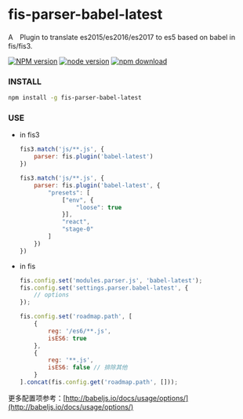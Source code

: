 fis-parser-babel-latest
=====================

A　Plugin to translate es2015/es2016/es2017 to es5 based on babel in fis/fis3.

[![NPM version][npm-image]][npm-url]
[![node version][node-image]][node-url]
[![npm download][download-image]][download-url]

[stars-img]: https://img.shields.io/github/stars/renxia/fis-parser-babel-latest.svg
[stars-url]: https://github.com/renxia/fis-parser-babel-latest/stargazers
[forks-img]: https://img.shields.io/github/forks/renxia/fis-parser-babel-latest.svg
[forks-url]: https://github.com/renxia/fis-parser-babel-latest/network
[issues-img]: https://img.shields.io/github/issues/renxia/fis-parser-babel-latest.svg
[issues-url]: https://github.com/renxia/fis-parser-babel-latest/issues
[npm-image]: https://img.shields.io/npm/v/fis-parser-babel-latest.svg?style=flat-square
[npm-url]: https://npmjs.org/package/fis-parser-babel-latest
[gemnasium-image]: https://img.shields.io/gemnasium/renxia/fis-parser-babel-latest.svg?style=flat-square
[gemnasium-url]: https://gemnasium.com/renxia/fis-parser-babel-latest
[node-image]: https://img.shields.io/badge/node.js-%3E=_0.10-green.svg?style=flat-square
[node-url]: https://nodejs.org/download/
[download-image]: https://img.shields.io/npm/dm/fis-parser-babel-latest.svg?style=flat-square
[download-url]: https://npmjs.org/package/fis-parser-babel-latest

### INSTALL

```bash
npm install -g fis-parser-babel-latest
```

### USE

- in fis3

    ```js
	fis3.match('js/**.js', {
        parser: fis.plugin('babel-latest')
    })
	```

	```js
	fis3.match('js/**.js', {
        parser: fis.plugin('babel-latest', {
            "presets": [
                ["env", {
                    "loose": true
                }],
                "react",
                "stage-0"
            ]
        })
    })
	```

- in fis

	```js
	fis.config.set('modules.parser.js', 'babel-latest');
	fis.config.set('settings.parser.babel-latest', {
		// options
	});

	fis.config.set('roadmap.path', [
		{
			reg: '/es6/**.js',
			isES6: true
		},
		{
			reg: '**.js',
			isES6: false // 排除其他
		}
	].concat(fis.config.get('roadmap.path', []));
	```

更多配置项参考：[http://babeljs.io/docs/usage/options/](http://babeljs.io/docs/usage/options/)
